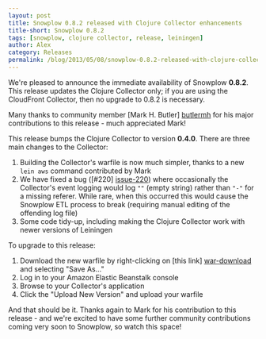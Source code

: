 ```yaml
---
layout: post
title: Snowplow 0.8.2 released with Clojure Collector enhancements
title-short: Snowplow 0.8.2
tags: [snowplow, clojure collector, release, leiningen]
author: Alex
category: Releases
permalink: /blog/2013/05/08/snowplow-0.8.2-released-with-clojure-collector-enhancements
---
```


We're pleased to announce the immediate availability of Snowplow **0.8.2**. This release updates the Clojure Collector only; if you are using the CloudFront Collector, then no upgrade to 0.8.2 is necessary.

Many thanks to community member [Mark H. Butler] [butlermh] for his major contributions to this release - much appreciated Mark!

This release bumps the Clojure Collector to version **0.4.0**. There are three main changes to the Collector:

1. Building the Collector's warfile is now much simpler, thanks to a new `lein aws` command contributed by Mark
2. We have fixed a bug ([#220] [issue-220]) where occasionally the Collector's event logging would log `""` (empty string) rather than `"-"` for a missing referer. While rare, when this occurred this would cause the Snowplow ETL process to break (requiring manual editing of the offending log file)
3. Some code tidy-up, including making the Clojure Collector work with newer versions of Leiningen

To upgrade to this release:

1. Download the new warfile by right-clicking on [this link] [war-download] and selecting "Save As..."
2. Log in to your Amazon Elastic Beanstalk console
3. Browse to your Collector's application
4. Click the "Upload New Version" and upload your warfile

And that should be it. Thanks again to Mark for his contribution to this release - and we're excited to have some further community contributions coming very soon to Snowplow, so watch this space!

[butlermh]: https://github.com/butlermh
[issue-220]: https://github.com/snowplow/snowplow/issues/220
[war-download]: http://s3-eu-west-1.amazonaws.com/snowplow-hosted-assets/2-collectors/clojure-collector/clojure-collector-0.4.0-standalone.war
